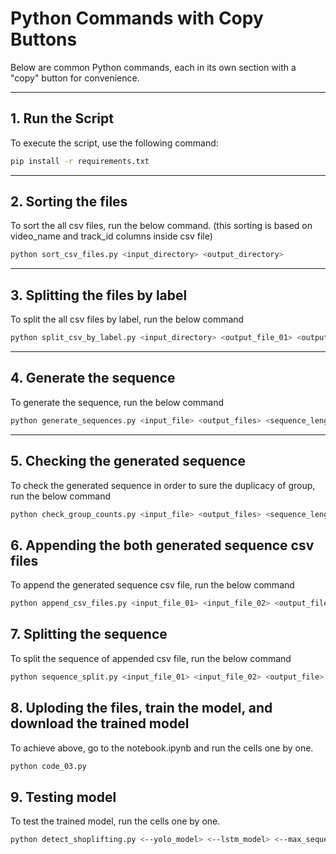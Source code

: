 # Python Commands with Copy Buttons

Below are common Python commands, each in its own section with a "copy" button for convenience.

---

## 1. Run the Script
To execute the script, use the following command:

```bash
pip install -r requirements.txt
```
---
## 2. Sorting the files
To sort the all csv files, run the below command. (this sorting is based on video_name and track_id columns inside csv file)
```bash
python sort_csv_files.py <input_directory> <output_directory>
```
---
## 3. Splitting the files by label
To split the all csv files by label, run the below command
```bash
python split_csv_by_label.py <input_directory> <output_file_01> <output_file_02>
```
---
## 4. Generate the sequence
To generate the sequence, run the below command
```bash
python generate_sequences.py <input_file> <output_files> <sequence_length>
```
---
## 5. Checking the generated sequence
To check the generated sequence in order to sure the duplicacy of group, run the below command
```bash
python check_group_counts.py <input_file> <output_files> <sequence_length>

```
## 6. Appending the both generated sequence csv files
To append the generated sequence csv file, run the below command
```bash
python append_csv_files.py <input_file_01> <input_file_02> <output_file>

```
## 7. Splitting the sequence
To split the sequence of appended csv file, run the below command
```bash
python sequence_split.py <input_file_01> <input_file_02> <output_file> <splitting ratio> 
```

## 8. Uploding the files, train the model, and download the trained model
To achieve above, go to the notebook.ipynb and run the cells one by one.
```bash
python code_03.py
```

## 9. Testing model
To test the trained model, run the cells one by one.
```bash
python detect_shoplifting.py <--yolo_model> <--lstm_model> <--max_sequence_length> <--frame_skip> <--video_path> <--output_folder>
```
